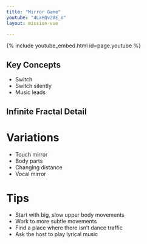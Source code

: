 ```yaml
---
title: "Mirror Game"
youtube: "4LxHQv28E_o"
layout: mission-vue

---
```


{% include youtube_embed.html id=page.youtube %}

## Key Concepts

* Switch
* Switch silently
* Music leads

## Infinite Fractal Detail

# Variations

* Touch mirror
* Body parts
* Changing distance
* Vocal mirror

# Tips

* Start with big, slow upper body movements
* Work to more subtle movements
* Find a place where there isn’t dance traffic
* Ask the host to play lyrical music
